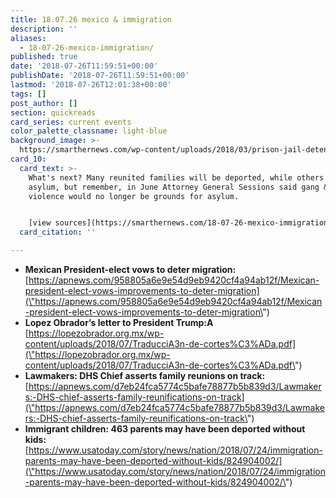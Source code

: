 ```yaml
---
title: 18.07.26 mexico & immigration
description: ''
aliases:
  - 18-07-26-mexico-immigration/
published: true
date: '2018-07-26T11:59:51+00:00'
publishDate: '2018-07-26T11:59:51+00:00'
lastmod: '2018-07-26T12:01:38+00:00'
tags: []
post_author: []
section: quickreads
card_series: current events
color_palette_classname: light-blue
background_image: >-
  https://smarthernews.com/wp-content/uploads/2018/03/prison-jail-detention-fence-54456-scaled.jpeg
card_10:
  card_text: >-
    What's next? Many reunited families will be deported, while others may seek
    asylum, but remember, in June Attorney General Sessions said gang & domestic
    violence would no longer be grounds for asylum.


    [view sources](https://smarthernews.com/18-07-26-mexico-immigration/)
  card_citation: ''

---
```

*   **Mexican President-elect vows to deter migration:**  
    [https://apnews.com/958805a6e9e54d9eb9420cf4a94ab12f/Mexican-president-elect-vows-improvements-to-deter-migration](\"https://apnews.com/958805a6e9e54d9eb9420cf4a94ab12f/Mexican-president-elect-vows-improvements-to-deter-migration\")
*   **Lopez Obrador’s letter to President Trump:A**  
    [https://lopezobrador.org.mx/wp-content/uploads/2018/07/TraducciA3n-de-cortes%C3%ADa.pdf](\"https://lopezobrador.org.mx/wp-content/uploads/2018/07/TraducciA3n-de-cortes%C3%ADa.pdf\")
*   **Lawmakers: DHS Chief asserts family reunions on track:**  
    [https://apnews.com/d7eb24fca5774c5bafe78877b5b839d3/Lawmakers:-DHS-chief-asserts-family-reunifications-on-track](\"https://apnews.com/d7eb24fca5774c5bafe78877b5b839d3/Lawmakers:-DHS-chief-asserts-family-reunifications-on-track\")
*   **Immigrant children: 463 parents may have been deported without kids:**  
    [https://www.usatoday.com/story/news/nation/2018/07/24/immigration-parents-may-have-been-deported-without-kids/824904002/](\"https://www.usatoday.com/story/news/nation/2018/07/24/immigration-parents-may-have-been-deported-without-kids/824904002/\")